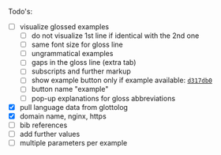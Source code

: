 Todo's:

- [ ] visualize glossed examples
  - [ ] do not visualize 1st line if identical with the 2nd one
  - [ ] same font size for gloss line
  - [ ] ungrammatical examples
  - [ ] gaps in the gloss line (extra tab)
  - [ ] subscripts and further markup
  - [ ] show example button only if example available: [`d317db0`](https://github.com/lxynk/nmdb/commit/d317db025cb7708a4b64d371570760c8034942ee)
  - [ ] button name "example"
  - [ ] pop-up explanations for gloss abbreviations
- [x] pull language data from glottolog
- [x] domain name, nginx, https
- [ ] bib references
- [ ] add further values
- [ ] multiple parameters per example
